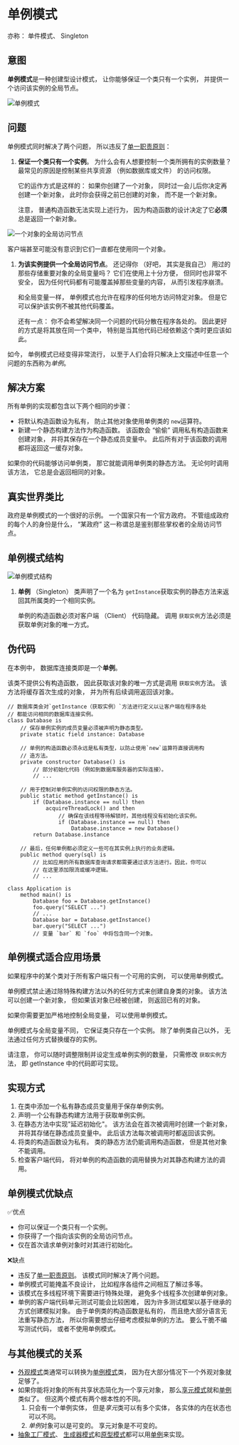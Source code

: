 # 单例模式

亦称： 单件模式、 Singleton

## 意图

**单例模式**是一种创建型设计模式， 让你能够保证一个类只有一个实例， 并提供一个访问该实例的全局节点。

![单例模式](images/singleton/singleton-20200527111614316.png)

##  问题

单例模式同时解决了两个问题， 所以违反了[单一职责原则](https://refactoringguru.cn/didp/principles/solid-principles/srp)：

1. **保证一个类只有一个实例**。 为什么会有人想要控制一个类所拥有的实例数量？ 最常见的原因是控制某些共享资源 （例如数据库或文件） 的访问权限。

   它的运作方式是这样的： 如果你创建了一个对象， 同时过一会儿后你决定再创建一个新对象， 此时你会获得之前已创建的对象， 而不是一个新对象。

   注意， 普通构造函数无法实现上述行为， 因为构造函数的设计决定了它**必须**总是返回一个新对象。

![一个对象的全局访问节点](images/singleton/singleton-comic-1-zh.png)

客户端甚至可能没有意识到它们一直都在使用同一个对象。

1. **为该实例提供一个全局访问节点**。 还记得你 （好吧， 其实是我自己） 用过的那些存储重要对象的全局变量吗？ 它们在使用上十分方便， 但同时也非常不安全， 因为任何代码都有可能覆盖掉那些变量的内容， 从而引发程序崩溃。

   和全局变量一样， 单例模式也允许在程序的任何地方访问特定对象。 但是它可以保护该实例不被其他代码覆盖。

   还有一点： 你不会希望解决同一个问题的代码分散在程序各处的。 因此更好的方式是将其放在同一个类中， 特别是当其他代码已经依赖这个类时更应该如此。

如今， 单例模式已经变得非常流行， 以至于人们会将只解决上文描述中任意一个问题的东西称为*单例*。

##  解决方案

所有单例的实现都包含以下两个相同的步骤：

- 将默认构造函数设为私有， 防止其他对象使用单例类的 `new`运算符。
- 新建一个静态构建方法作为构造函数。 该函数会 “偷偷” 调用私有构造函数来创建对象， 并将其保存在一个静态成员变量中。 此后所有对于该函数的调用都将返回这一缓存对象。

如果你的代码能够访问单例类， 那它就能调用单例类的静态方法。 无论何时调用该方法， 它总是会返回相同的对象。

##  真实世界类比

政府是单例模式的一个很好的示例。 一个国家只有一个官方政府。 不管组成政府的每个人的身份是什么，  “某政府” 这一称谓总是鉴别那些掌权者的全局访问节点。

##  单例模式结构

![单例模式结构](images/singleton/structure-zh.png)

1. **单例** （Singleton） 类声明了一个名为 `get­Instance`获取实例的静态方法来返回其所属类的一个相同实例。

   单例的构造函数必须对客户端 （Client） 代码隐藏。 调用 `获取实例`方法必须是获取单例对象的唯一方式。

##  伪代码

在本例中， 数据库连接类即是一个**单例**。

该类不提供公有构造函数， 因此获取该对象的唯一方式是调用 `获取实例`方法。 该方法将缓存首次生成的对象， 并为所有后续调用返回该对象。

```
// 数据库类会对`getInstance（获取实例）`方法进行定义以让客户端在程序各处
// 都能访问相同的数据库连接实例。
class Database is
    // 保存单例实例的成员变量必须被声明为静态类型。
    private static field instance: Database

    // 单例的构造函数必须永远是私有类型，以防止使用`new`运算符直接调用构
    // 造方法。
    private constructor Database() is
        // 部分初始化代码（例如到数据库服务器的实际连接）。
        // ...

    // 用于控制对单例实例的访问权限的静态方法。
    public static method getInstance() is
        if (Database.instance == null) then
            acquireThreadLock() and then
                // 确保在该线程等待解锁时，其他线程没有初始化该实例。
                if (Database.instance == null) then
                    Database.instance = new Database()
        return Database.instance

    // 最后，任何单例都必须定义一些可在其实例上执行的业务逻辑。
    public method query(sql) is
        // 比如应用的所有数据库查询请求都需要通过该方法进行。因此，你可以
        // 在这里添加限流或缓冲逻辑。
        // ...

class Application is
    method main() is
        Database foo = Database.getInstance()
        foo.query("SELECT ...")
        // ...
        Database bar = Database.getInstance()
        bar.query("SELECT ...")
        // 变量 `bar` 和 `foo` 中将包含同一个对象。
```

##  单例模式适合应用场景

 如果程序中的某个类对于所有客户端只有一个可用的实例， 可以使用单例模式。

 单例模式禁止通过除特殊构建方法以外的任何方式来创建自身类的对象。 该方法可以创建一个新对象， 但如果该对象已经被创建， 则返回已有的对象。

 如果你需要更加严格地控制全局变量， 可以使用单例模式。

 单例模式与全局变量不同， 它保证类只存在一个实例。 除了单例类自己以外， 无法通过任何方式替换缓存的实例。

请注意， 你可以随时调整限制并设定生成单例实例的数量， 只需修改 `获取实例`方法， 即 getInstance 中的代码即可实现。

##  实现方式

1. 在类中添加一个私有静态成员变量用于保存单例实例。
2. 声明一个公有静态构建方法用于获取单例实例。
3. 在静态方法中实现"延迟初始化"。 该方法会在首次被调用时创建一个新对象， 并将其存储在静态成员变量中。 此后该方法每次被调用时都返回该实例。
4. 将类的构造函数设为私有。 类的静态方法仍能调用构造函数， 但是其他对象不能调用。
5. 检查客户端代码， 将对单例的构造函数的调用替换为对其静态构建方法的调用。

##  单例模式优缺点

✅优点

-  你可以保证一个类只有一个实例。
-  你获得了一个指向该实例的全局访问节点。
-  仅在首次请求单例对象时对其进行初始化。

❌缺点

-  违反了[单一职责原则](https://refactoringguru.cn/didp/principles/solid-principles/srp)。 该模式同时解决了两个问题。
-  单例模式可能掩盖不良设计， 比如程序各组件之间相互了解过多等。
-  该模式在多线程环境下需要进行特殊处理， 避免多个线程多次创建单例对象。
-  单例的客户端代码单元测试可能会比较困难， 因为许多测试框架以基于继承的方式创建模拟对象。 由于单例类的构造函数是私有的， 而且绝大部分语言无法重写静态方法， 所以你需要想出仔细考虑模拟单例的方法。 要么干脆不编写测试代码， 或者不使用单例模式。

##  与其他模式的关系

- [外观模式](https://refactoringguru.cn/design-patterns/facade)类通常可以转换为[单例模式](https://refactoringguru.cn/design-patterns/singleton)类， 因为在大部分情况下一个外观对象就足够了。
- 如果你能将对象的所有共享状态简化为一个享元对象， 那么[享元模式](https://refactoringguru.cn/design-patterns/flyweight)就和[单例](https://refactoringguru.cn/design-patterns/singleton)类似了。 但这两个模式有两个根本性的不同。
  1. 只会有一个单例实体， 但是*享元*类可以有多个实体， 各实体的内在状态也可以不同。
  2. *单例*对象可以是可变的。 享元对象是不可变的。
- [抽象工厂模式](https://refactoringguru.cn/design-patterns/abstract-factory)、 [生成器模式](https://refactoringguru.cn/design-patterns/builder)和[原型模式](https://refactoringguru.cn/design-patterns/prototype)都可以用[单例](https://refactoringguru.cn/design-patterns/singleton)来实现。